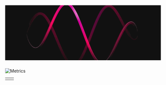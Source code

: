<!-- <h1 align="center">
  <a href="https://git.io/typing-svg">
    <img src="https://readme-typing-svg.herokuapp.com?font=Fira+Code&weight=700&size=30&pause=1000&color=F70030&center=true&vCenter=true&random=false&width=500&lines=Kind+Rewards%F0%9F%99%8F;I'm+kdex!;Software+Developer" alt="Typing SVG" />
  </a>
</h1>

<div align="center">
  <img src="./assets/title.svg" width="100%" height="auto">
</div>

![](https://media.discordapp.net/attachments/826854221625163788/1182172439308947536/image.png?ex=6583bae1&is=657145e1&hm=838dd2237734342e0d4bae9fd352465bd436988e64d2221eb26af156164ed69b&=&format=webp&quality=lossless) -->

<!--[![spotify-github-profile](https://spotify-github-profile.vercel.app/api/view?uid=fk9akh9s0z39itzkzvmi0i0fc&cover_image=true&theme=default&show_offline=false&background_color=050505&interchange=false&bar_color=1cf109&bar_color_cover=true)](https://github.com/kittinan/spotify-github-profile) -->


<!-- ## ABOUT ME: 

#### The only thing you should know is that I'm always curious to learn the latest in technology. A bit of a cross-platform application development enthusiast. <br><br>

⭐️ Profile [@zKXDEX](https://github.com/zKXDEX) -->


# [![header](assets/a_ca9af840f441cf31b67263cfd2c3996c.gif)](https://zkxdex.github.io/)


![Metrics](https://metrics.lecoq.io/zKXDEX?template=classic&base=header%2C%20activity%2C%20community%2C%20repositories%2C%20metadata&base.indepth=false&base.hireable=false&base.skip=false&config.timezone=Europe%2FMadrid)
<table>
<tr>
<td valign="top" width="50%">

</td>
<td valign="top" width="50%">